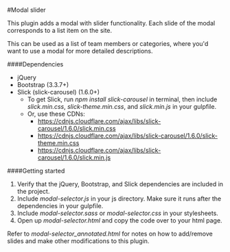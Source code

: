 #Modal slider

This plugin adds a modal with slider functionality. Each slide of the modal corresponds to a list item on the site.

This can be used as a list of team members or categories, where you'd want to use a modal for more detailed descriptions.

####Dependencies

* jQuery
* Bootstrap (3.3.7+) 
* Slick (slick-carousel) (1.6.0+)
    * To get Slick, run *npm install slick-carousel* in terminal, then include *slick.min.css*, *slick-theme.min.css*, and *slick.min.js* in your gulpfile.
    * Or, use these CDNs:
        * https://cdnjs.cloudflare.com/ajax/libs/slick-carousel/1.6.0/slick.min.css
        * https://cdnjs.cloudflare.com/ajax/libs/slick-carousel/1.6.0/slick-theme.min.css
        * https://cdnjs.cloudflare.com/ajax/libs/slick-carousel/1.6.0/slick.min.js

####Getting started

1. Verify that the jQuery, Bootstrap, and Slick dependencies are included in the project.
2. Include *modal-selector.js* in your js directory. Make sure it runs after the dependencies in your gulpfile.
3. Include *modal-selector.sass* or *modal-selector.css* in your stylesheets.
4. Open up *modal-selector.html* and copy the code over to your html page.

Refer to *modal-selector_annotated.html* for notes on how to add/remove slides and make other modifications to this plugin.